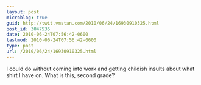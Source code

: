 ```yaml
---
layout: post
microblog: true
guid: http://twit.vmstan.com/2010/06/24/16930910325.html
post_id: 3047535
date: 2010-06-24T07:56:42-0600
lastmod: 2010-06-24T07:56:42-0600
type: post
url: /2010/06/24/16930910325.html
---
```

I could do without coming into work and getting childish insults about what shirt I have on. What is this, second grade?
